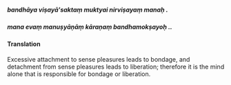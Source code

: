 ##### bandhāya viṣayā'saktaṃ muktyai nirviṣayaṃ manaḥ .
##### mana evaṃ manuṣyāṇāṃ kāraṇaṃ bandhamokṣayoḥ ..

#### Translation

Excessive attachment to sense pleasures leads to bondage, and detachment from sense pleasures leads to liberation; therefore it is the mind alone that is responsible for bondage or liberation.